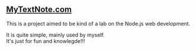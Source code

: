 [MyTextNote.com](http://mytextnote.com)
---------------------------------------

This is a project aimed to be kind of a lab on the Node.js web development.

It is quite simple, mainly used by myself.  
It's just for fun and knowlegde!!!

